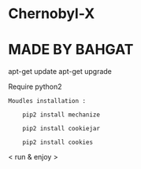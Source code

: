 # Chernobyl-X
# MADE BY BAHGAT

apt-get update
apt-get upgrade

Require python2

    Moudles installation :

        pip2 install mechanize

        pip2 install cookiejar

        pip2 install cookies

< run & enjoy > 
